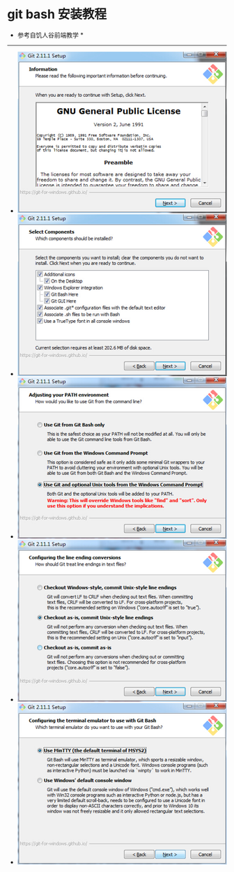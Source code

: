 # git bash 安装教程

* 参考自饥人谷前端教学 *
----

* <img src="../img/gitbash01.jpg" />

* <img src="../img/gitbash02.jpg" />

* <img src="../img/gitbash03.jpg" />

* <img src="../img/gitbash04.jpg" />

* <img src="../img/gitbash05.jpg" />

